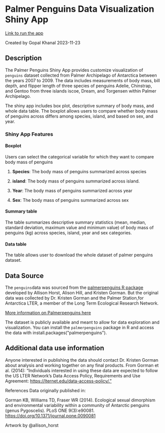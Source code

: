 # Palmer Penguins Data Visualization Shiny App

[Link to run the app](https://gopal-khanal.shinyapps.io/assignment-b3-gopalkhanal11/) 

Created by Gopal Khanal
2023-11-23

## Description

The Palmer Penguins Shiny App provides customize visualization of `penguins` dataset collected from Palmer Archipelago of Antarctica between the years 2007 to 2009. The data includes measurements of body mass, bill depth, and flipper length of three species of penguins Adelie, Chinstrap, and Gentoo from three islands iscoe, Dream, and Torgensen within Palmer Archipelago.

The shiny app includes box plot, descriptive summary of body mass, and whole data table. The boxplot allows users  to compare whether body mass of penguins across differs among species, island, and based on sex, and year.


### Shiny App Features

#### Boxplot 

Users can select the categorical variable for which they want to compare body mass of penguins

1. **Species**: The body mass of penguins summarized across species 

2. **island**: The body mass of penguins summarized across island. 

3. **Year**: The body mass of penguins summarized across year

4. **Sex**: The body mass of penguins summarized across sex 

#### Summary table 

The table summarizes descriptive summary statistics (mean, median, standard deviation, maximum value and minimum value) of body mass of penguins (kg) across 
species, island, year and sex categories. 

#### Data table

The table allows user to download the whole dataset of palmer penguins dataset.


## Data Source

The `penguins`data was sourced from the [palmerpenguins R package](https://github.com/allisonhorst/palmerpenguins) developed by Allison Horst, Alison Hill, and Kristen Gorman. But the original data was collected by Dr. Kristen Gorman and the Palmer Station,for Antarctica LTER, a member of the Long Term Ecological Research Network.

[More information on Palmerpenguins here](https://allisonhorst.github.io/palmerpenguins/)

The dataset is publicly available and meant to allow for data exploration and visualization. You can install the `palmerpenguins` package in R and access the data with install.packages("palmerpenguins").


## Additional data use information
Anyone interested in publishing the data should contact Dr. Kristen Gorman about analysis and working together on any final products. From Gorman et al. (2014): “Individuals interested in using these data are expected to follow the US LTER Network’s Data Access Policy, Requirements and Use Agreement: https://lternet.edu/data-access-policy/.”

References
Data originally published in:

Gorman KB, Williams TD, Fraser WR (2014). Ecological sexual dimorphism and environmental variability within a community of Antarctic penguins (genus Pygoscelis). PLoS ONE 9(3):e90081. https://doi.org/10.1371/journal.pone.0090081

Artwork by @allison_horst
